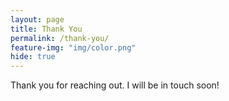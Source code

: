```yaml
---
layout: page
title: Thank You
permalink: /thank-you/
feature-img: "img/color.png"
hide: true
---
```


Thank you for reaching out.  I will be in touch soon!
